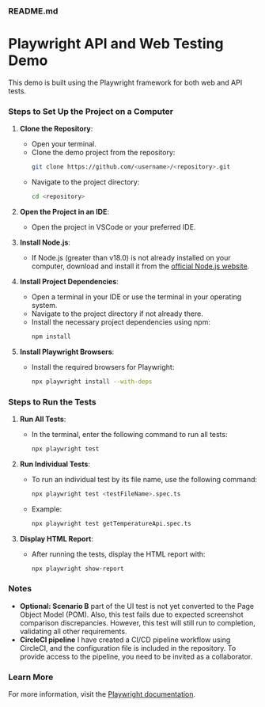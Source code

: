 ### README.md

# Playwright API and Web Testing Demo

This demo is built using the Playwright framework for both web and API tests.

### Steps to Set Up the Project on a Computer

1. **Clone the Repository**:
   - Open your terminal.
   - Clone the demo project from the repository:
     ```bash
     git clone https://github.com/<username>/<repository>.git
     ```
   - Navigate to the project directory:
     ```bash
     cd <repository>
     ```

2. **Open the Project in an IDE**:
   - Open the project in VSCode or your preferred IDE.

3. **Install Node.js**:
   - If Node.js (greater than v18.0) is not already installed on your computer, download and install it from the [official Node.js website](https://nodejs.org/).

4. **Install Project Dependencies**:
   - Open a terminal in your IDE or use the terminal in your operating system.
   - Navigate to the project directory if not already there.
   - Install the necessary project dependencies using npm:
     ```bash
     npm install
     ```

5. **Install Playwright Browsers**:
   - Install the required browsers for Playwright:
     ```bash
     npx playwright install --with-deps
     ```

### Steps to Run the Tests

1. **Run All Tests**:
   - In the terminal, enter the following command to run all tests:
     ```bash
     npx playwright test
     ```

2. **Run Individual Tests**:
   - To run an individual test by its file name, use the following command:
     ```bash
     npx playwright test <testFileName>.spec.ts
     ```
   - Example:
     ```bash
     npx playwright test getTemperatureApi.spec.ts
     ```

3. **Display HTML Report**:
   - After running the tests, display the HTML report with:
     ```bash
     npx playwright show-report
     ```

### Notes

- **Optional: Scenario B** part of the UI test is not yet converted to the Page Object Model (POM). Also, this test fails due to expected screenshot comparison discrepancies. However, this test will still run to completion, validating all other requirements.
- **CircleCI pipeline** I have created a CI/CD pipeline workflow using CircleCI, and the configuration file is included in the repository. To provide access to the pipeline, you need to be invited as a collaborator.

### Learn More

For more information, visit the [Playwright documentation](https://playwright.dev/).
